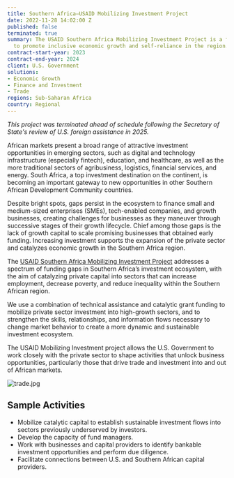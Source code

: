 ```yaml
---
title: Southern Africa—USAID Mobilizing Investment Project
date: 2022-11-28 14:02:00 Z
published: false
terminated: true
summary: The USAID Southern Africa Mobilizing Investment Project is a five-year initiative
  to promote inclusive economic growth and self-reliance in the region.
contract-start-year: 2023
contract-end-year: 2024
client: U.S. Government
solutions:
- Economic Growth
- Finance and Investment
- Trade
regions: Sub-Saharan Africa
country: Regional
---
```

<aside><em>This project was terminated ahead of schedule following the Secretary of State's review of U.S. foreign assistance in 2025.</em></aside>

African markets present a broad range of attractive investment opportunities in emerging sectors, such as digital and technology infrastructure (especially fintech), education, and healthcare, as well as the more traditional sectors of agribusiness, logistics, financial services, and energy. South Africa, a top investment destination on the continent, is becoming an important gateway to new opportunities in other Southern African Development Community countries.

Despite bright spots, gaps persist in the ecosystem to finance small and medium-sized enterprises (SMEs), tech-enabled companies, and growth businesses, creating challenges for businesses as they maneuver through successive stages of their growth lifecycle. Chief among those gaps is the lack of growth capital to scale promising businesses that obtained early funding. Increasing investment supports the expansion of the private sector and catalyzes economic growth in the Southern Africa region.

The [USAID Southern Africa Mobilizing Investment Project](https://www.mobilizing-investment.com/) addresses a spectrum of funding gaps in Southern Africa’s investment ecosystem, with the aim of catalyzing private capital into sectors that can increase employment, decrease poverty, and reduce inequality within the Southern African region.

We use a combination of technical assistance and catalytic grant funding to mobilize private sector investment into high-growth sectors, and to strengthen the skills, relationships, and information flows necessary to change market behavior to create a more dynamic and sustainable investment ecosystem.

The USAID Mobilizing Investment project allows the U.S. Government to work closely with the private sector to shape activities that unlock business opportunities, particularly those that drive trade and investment into and out of African markets.

![trade.jpg](/uploads/trade.jpg)

## Sample Activities

* Mobilize catalytic capital to establish sustainable investment flows into sectors previously underserved by investors.
* Develop the capacity of fund managers.
* Work with businesses and capital providers to identify bankable investment opportunities and perform due diligence.
* Facilitate connections between U.S. and Southern African capital providers.
